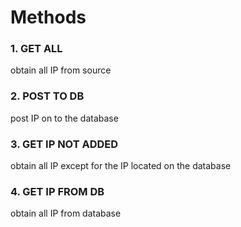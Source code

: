 # Methods

### 1. GET ALL

obtain all IP from source

### 2. POST TO DB

post IP on to the database

### 3. GET IP NOT ADDED

obtain all IP except for the IP located on the database

### 4. GET IP FROM DB

obtain all IP from database
